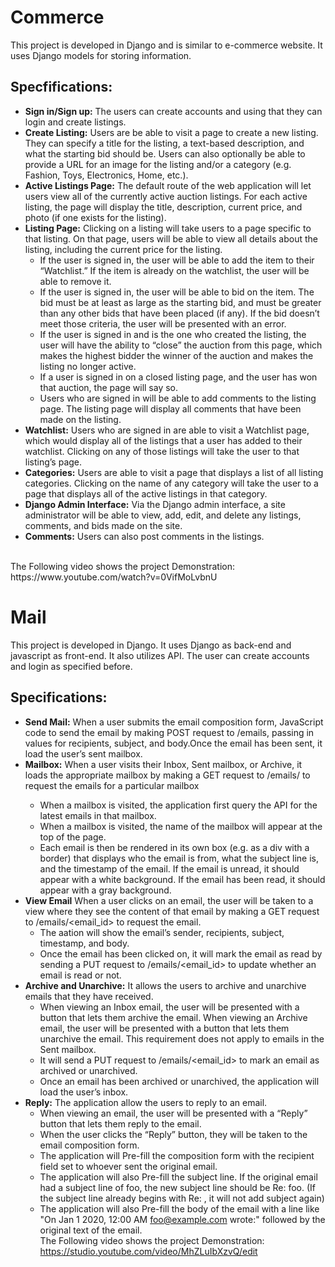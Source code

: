 # Commerce
This project is developed in Django and is similar to e-commerce website. It uses Django models for storing information.
## Specfifications:
* **Sign in/Sign up:** The users can create accounts and using that they can login and create listings.
* **Create Listing:**
Users are be able to visit a page to create a new listing. They can specify a title for the listing, a text-based description, and what the starting bid should be. Users can also optionally be able to provide a URL for an image for the listing and/or a category (e.g. Fashion, Toys, Electronics, Home, etc.).
* **Active Listings Page:** The default route of the web application will let users view all of the currently active auction listings. For each active listing, the page will display the title, description, current price, and photo (if one exists for the listing).
* **Listing Page:** Clicking on a listing will take users to a page specific to that listing. On that page, users will be able to view all details about the listing, including the current price for the listing.
  * If the user is signed in, the user will be able to add the item to their “Watchlist.” If the item is already on the watchlist, the user will be able to remove it.
  * If the user is signed in, the user will be able to bid on the item. The bid must be at least as large as the starting bid, and must be greater than any other bids that       have been placed (if any). If the bid doesn’t meet those criteria, the user will be presented with an error.
  * If the user is signed in and is the one who created the listing, the user will have the ability to “close” the auction from this page, which makes the highest bidder         the winner of the auction and makes the listing no longer active.
  * If a user is signed in on a closed listing page, and the user has won that auction, the page will say so.
  * Users who are signed in will be able to add comments to the listing page. The listing page will display all comments that have been made on the listing.
* **Watchlist:** 
Users who are signed in are able to visit a Watchlist page, which would display all of the 
listings that a user has added to their watchlist. Clicking on any of those listings will take the user to that listing’s page.
* **Categories:** 
Users are able to visit a page that displays a list of all listing categories. Clicking on the name of any category will 
take the user to a page that displays all of the active listings in that category.
* **Django Admin Interface:**
Via the Django admin interface, a site administrator will be able to view, add, edit, and delete any listings, comments, and bids made on the site.
* **Comments:**
Users can also post comments in the listings.
<br>
The Following video shows the project Demonstration: <br>
https://www.youtube.com/watch?v=0VifMoLvbnU

# Mail
This project is developed in Django. It uses Django as back-end and javascript as front-end. It also utilizes API. The user can create accounts and login as specified before.
## Specifications:
* **Send Mail:** When a user submits the email composition form, JavaScript code to send the email by making POST request to /emails, passing in values for recipients, subject, and body.Once the email has been sent, it load the user’s sent mailbox.
* **Mailbox:** When a user visits their Inbox, Sent mailbox, or Archive, it loads the appropriate mailbox by making a GET request to /emails/<mailbox> to request the emails for a particular mailbox
  * When a mailbox is visited, the application first query the API for the latest emails in that mailbox.
  * When a mailbox is visited, the name of the mailbox will appear at the top of the page.
  * Each email is then be rendered in its own box (e.g. as a div with a border) that displays who the email is from, what the subject line is, and the timestamp of the email.   If the email is unread, it should appear with a white background. If the email has been read, it should appear with a gray background.
* **View Email** When a user clicks on an email, the user will be taken to a view where they see the content of that email by making a GET request to /emails/<email_id> to    request the email. 
  * The aation will show the email’s sender, recipients, subject, timestamp, and body.
  * Once the email has been clicked on, it will mark the email as read by sending a PUT request to /emails/<email_id> to update whether an email is read or not.
* **Archive and Unarchive:** It allows the users to archive and unarchive emails that they have received.
  * When viewing an Inbox email, the user will be presented with a button that lets them archive the email. When viewing an Archive email, the user will be presented with a     button that lets them unarchive the email. This requirement does not apply to emails in the Sent mailbox.
  * It will send a PUT request to /emails/<email_id> to mark an email as archived or unarchived.
  * Once an email has been archived or unarchived, the application will load the user’s inbox.
* **Reply:** The application allow the users to reply to an email.
  * When viewing an email, the user will be presented with a “Reply” button that lets them reply to the email.
  * When the user clicks the “Reply” button, they will be taken to the email composition form.
  * The application will Pre-fill the composition form with the recipient field set to whoever sent the original email.
  * The application will also Pre-fill the subject line. If the original email had a subject line of foo, the new subject line should be Re: foo. (If the subject line already     begins with Re: , it will not add subject again)
  * The application will also Pre-fill the body of the email with a line like "On Jan 1 2020, 12:00 AM foo@example.com wrote:" followed by the original text of the email.<br>
The Following video shows the project Demonstration: <br>
https://studio.youtube.com/video/MhZLuIbXzvQ/edit
